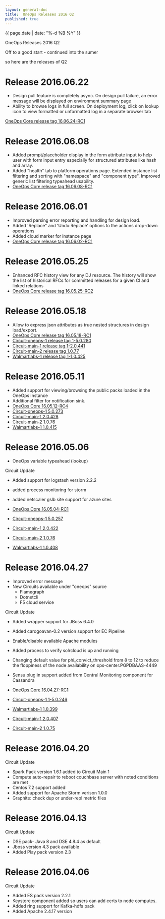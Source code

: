```yaml
---
layout: general-doc
title:  OneOps Releases 2016 Q2
published: true
---
```


{{ page.date | date: "%-d %B %Y" }}
<div class="blogtitle">OneOps Releases 2016 Q2</div>

Off to a good start - continued into the sumer

<!--more-->

so here are the releases of Q2


# Release 2016.06.22

- Design pull feature is completely async. On design pull failure, an error message will be displayed on environment summary page
- Ability to browse logs in full screen. On deployment log, click on lookup icon to view formatted or unformatted log in a separate browser tab 

[OneOps Core release tag 16.06.24-RC1](https://github.com/oneops/display/releases/tag/16.06.24-RC1)

# Release 2016.06.08

- Added prompt/placeholder display in the form attribute input to help user with form input entry especially for structured attributes like hash and array.
- Added "health" tab to platform operations page. Extended instance list filtering and sorting with "namespace" and "component type". Improved generic list filtering typeahead usability.
- [OneOps Core release tag 16.06.08-RC1](https://github.com/oneops/display/releases/tag/16.06.08-RC1)

# Release 2016.06.01

- Improved parsing error reporting and handling for design load.
- Added  'Replace" and 'Undo Replace' options to the actions drop-down operations
- Added cloud marker for instance page
- [OneOps Core release tag 16.06.02-RC1](https://github.com/oneops/display/commits/16.06.02-RC1)

# Release 2016.05.25

- Enhanced RFC history view for any DJ resource. The history will show the list of historical RFCs for committed releases for a given CI and linked relations 
- [OneOps Core release tag 16.05.25-RC2](https://github.com/oneops/display/releases/tag/16.05.25-RC2)

# Release 2016.05.18

- Allow to express json attributes as true nested structures in design load/export.
- [OneOps Core release tag 16.05.18-RC1](https://github.com/oneops/display/releases/tag/16.05.18-RC1)
- [Circuit-oneops-1 release tag 1-5.0.280](https://github.com/oneops/circuit-oneops-1/releases/tag/circuit-oneops-1-5.0.280)
- [Circuit-main-1 release tag 1-2.0.441](https://gecgithub01.walmart.com/walmartlabs/circuit-main-1/releases/tag/circuit-main-1-2.0.441)
- [Circuit-main-2 release tag 1.0.77](https://gecgithub01.walmart.com/walmartlabs/circuit-main-2/releases/tag/circuit-main-2-1.0.77)
- [Walmartlabs-1 release tag 1-1.0.425](https://gecgithub01.walmart.com/walmartlabs/circuit-walmartlabs-1/releases/tag/circuit-walmartlabs-1-1.0.425)

# Release 2016.05.11

- Added support for viewing/browsing the public packs loaded in the OneOps instance 
- Additional filter for notification sink.
- [OneOps Core 16.05.12-RC4](https://github.com/oneops/display/releases/tag/16.05.12-RC4)
- [Circuit-oneops-1 5.0.273](https://github.com/oneops/circuit-oneops-1/releases/tag/circuit-oneops-1-5.0.273)
- [Circuit-main-1 2.0.428](https://gecgithub01.walmart.com/walmartlabs/circuit-main-1/releases/tag/circuit-main-1-2.0.428)
- [Circuit-main-2 1.0.76](https://gecgithub01.walmart.com/walmartlabs/circuit-main-2/releases/tag/circuit-main-2-1.0.76)
- [Walmartlabs-1 1.0.415](https://gecgithub01.walmart.com/walmartlabs/circuit-walmartlabs-1/releases/tag/circuit-walmartlabs-1-1.0.415)

# Release 2016.05.06

- OneOps variable typeahead (lookup)

Circuit Update

- Added support for logstash version 2.2.2
- added process monitoring for storm
- added netscaler gslb site support for azure sites

- [OneOps Core 16.05.04-RC1](https://github.com/oneops/display/releases/tag/16.05.04-RC1)
- [Circuit-oneops-1 5.0.257](https://github.com/oneops/circuit-oneops-1/releases/tag/circuit-oneops-1-5.0.257)
- [Circuit-main-1 2.0.422](https://gecgithub01.walmart.com/walmartlabs/circuit-main-1/releases/tag/circuit-main-1-2.0.422)
- [Circuit-main-2 1.0.76](https://gecgithub01.walmart.com/walmartlabs/circuit-main-2/releases/tag/circuit-main-2-1.0.76)
- [Walmartlabs-1 1.0.408](https://gecgithub01.walmart.com/walmartlabs/circuit-walmartlabs-1/releases/tag/circuit-walmartlabs-1-1.0.408)

# Release 2016.04.27

- Improved error message
- New Circuits available under "oneops" source
  - Flamegraph
  - Dotnetcli
  - F5 cloud service

Circuit Update

- Added wrapper support for JBoss 6.4.0
- Added  carogoavan-0.2 version support for EC Pipeline
- Enable/disable available Apache modules
- Added process to verify solrcloud is up and running
- Changing default value for phi_convict_threshold from 8 to 12 to reduce the floppiness of the node availability on ops-center.PGPDBAAS-4449
- Sensu plug in support added from Central Monitoring component for Cassandra

- [OneOps Core 16.04.27-RC1](https://github.com/oneops/display/tree/16.04.27-RC1)
- [Circuit-oneops-1 1-5.0.246](https://github.com/oneops/circuit-oneops-1/releases/tag/circuit-oneops-1-5.0.246)
- [Walmartlabs-1 1.0.399](https://gecgithub01.walmart.com/walmartlabs/circuit-walmartlabs-1/releases/tag/circuit-walmartlabs-1-1.0.399)
- [Circuit-main-1 2.0.407](https://gecgithub01.walmart.com/walmartlabs/circuit-main-1/releases/tag/circuit-main-1-2.0.407)
- [Circuit-main-2 1.0.75](https://gecgithub01.walmart.com/walmartlabs/circuit-main-2/releases/tag/circuit-main-2-1.0.75)

# Release 2016.04.20

Circuit Update

- Spark Pack version 1.6.1 added to Circuit Main 1
- Compute auto-repair to reboot couchbase server with noted conditions are met
- Centos 7.2 support added
- Added support for Apache Storm verison 1.0.0
- Graphite: check dup or under-repl metric files

# Release 2016.04.13

Circuit Update

- DSE pack- Java 8 and DSE 4.8.4 as default
- Jboss version 4.3 pack available
- Added Play pack version 2.3

# Release 2016.04.06

Circuit Update

- Added ES pack version 2.2.1
- Keystore component  added so users can add certs to node computes.
- Added ring support for Kafka-hdfs pack
- Added Apache 2.4.17 version
